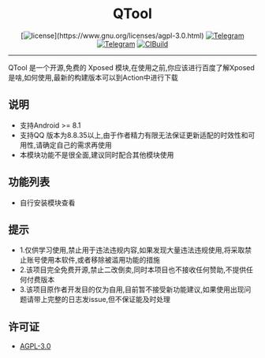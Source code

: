 <div align="center">
    <h1> QTool </h1>

[![license](https://img.shields.io/github/license/Hicores/QTool.svg?)](https://www.gnu.org/licenses/agpl-3.0.html)
[![Telegram](https://img.shields.io/static/v1?label=Telegram&message=Chat&color=0088cc)](https://t.me/QToolC)
[![Telegram](https://img.shields.io/static/v1?label=Telegram&message=CIBuild&color=0088cc)](https://t.me/QToolCI)
[![CIBuild](https://img.shields.io/static/v1?label=CIBuild&message=Action&color=cc66cc)](https://github.com/Hicores/QTool/actions)
</div>

-----

QTool 是一个开源,免费的 Xposed 模块,在使用之前,你应该进行百度了解Xposed是啥,如何使用,最新的构建版本可以到Action中进行下载

## 说明

- 支持Android >= 8.1
- 支持QQ 版本为8.8.35以上,由于作者精力有限无法保证更新适配的时效性和可用性,请确定自己的需求再使用
- 本模块功能不是很全面,建议同时配合其他模块使用

## 功能列表
- 自行安装模块查看

## 提示
- 1.仅供学习使用,禁止用于违法违规内容,如果发现大量违法违规使用,将采取禁止账号使用本软件,或者移除被滥用功能的措施
- 2.该项目完全免费开源,禁止二改倒卖,同时本项目也不接收任何赞助,不提供任何付费版本
- 3.该项目原作者开发目的仅为自用,目前暂不接受新功能建议,如果使用出现问题请带上完整的日志发issue,但不保证能及时处理

## 许可证
- [AGPL-3.0](https://www.gnu.org/licenses/agpl-3.0.html)
